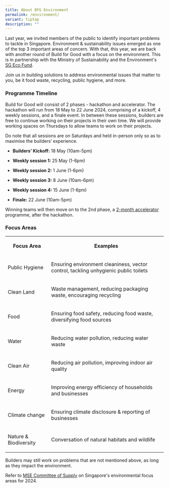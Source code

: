 ```yaml
---
title: About BFG Environment
permalink: /environment/
variant: tiptap
description: ""
---
```

<p>Last year, we invited members of the public to identify important problems
to tackle in Singapore. Environment &amp; sustainability issues emerged
as one of the top 3 important areas of concern. With that, this year, we
are back with another round of Build for Good with a focus on the environment.
This is in partnership with the Ministry of Sustainability and the Environment's
<a href="https://www.mse.gov.sg/sgecofund/" rel="noopener noreferrer nofollow" target="_blank">SG Eco Fund</a>.</p>
<p>Join us in building solutions to address environmental issues that matter
to you, be it food waste, recycling, public hygiene, and more.</p>
<h3><strong>Programme Timeline</strong></h3>
<p>Build for Good will consist of 2 phases - hackathon and accelerator. The
hackathon will run from 18 May to 22 June 2024, comprising of a kickoff,
4 weekly sessions, and a finale event. In between these sessions, builders
are free to continue working on their projects in their own time. We will
provide working spaces on Thursdays to allow teams to work on their projects.</p>
<p>Do note that all sessions are on Saturdays and held in-person only so
as to maximise the builders’ experience.</p>
<ul data-tight="true" class="tight">
<li>
<p><strong>Builders’ Kickoff:</strong> 18 May (10am-5pm)</p>
</li>
<li>
<p><strong>Weekly session 1:</strong> 25 May (1-6pm)</p>
</li>
<li>
<p><strong>Weekly session 2:</strong> 1 June (1-6pm)</p>
</li>
<li>
<p><strong>Weekly session 3:</strong> 8 June (10am-6pm)</p>
</li>
<li>
<p><strong>Weekly session 4:</strong> 15 June (1-6pm)</p>
</li>
<li>
<p><strong>Finale:</strong> 22 June (10am-5pm)</p>
</li>
</ul>
<p>Winning teams will then move on to the 2nd phase, a <a href="accelerator-funding/" rel="noopener noreferrer nofollow" target="_blank">2-month accelerator</a> programme,
after the hackathon.</p>
<h3><strong>Focus Areas</strong></h3>
<table>
<tbody>
<tr>
<th rowspan="1" colspan="1">
<p>Focus Area</p>
</th>
<th rowspan="1" colspan="1">
<p>Examples</p>
</th>
</tr>
<tr>
<td rowspan="1" colspan="1">
<p>Public Hygiene</p>
</td>
<td rowspan="1" colspan="1">
<p>Ensuring environment cleaniness, vector control, tackling unhygienic public
toilets</p>
</td>
</tr>
<tr>
<td rowspan="1" colspan="1">
<p>Clean Land</p>
</td>
<td rowspan="1" colspan="1">
<p>Waste management, reducing packaging waste, encouraging recycling</p>
</td>
</tr>
<tr>
<td rowspan="1" colspan="1">
<p>Food</p>
</td>
<td rowspan="1" colspan="1">
<p>Ensuring food safety, reducing food waste, diversifying food sources</p>
</td>
</tr>
<tr>
<td rowspan="1" colspan="1">
<p>Water</p>
</td>
<td rowspan="1" colspan="1">
<p>Reducing water pollution, reducing water waste</p>
</td>
</tr>
<tr>
<td rowspan="1" colspan="1">
<p>Clean Air</p>
</td>
<td rowspan="1" colspan="1">
<p>Reducing air pollution, improving indoor air quality</p>
</td>
</tr>
<tr>
<td rowspan="1" colspan="1">
<p>Energy</p>
</td>
<td rowspan="1" colspan="1">
<p>Improving energy efficiency of households and businesses</p>
</td>
</tr>
<tr>
<td rowspan="1" colspan="1">
<p>Climate change</p>
</td>
<td rowspan="1" colspan="1">
<p>Ensuring climate disclosure &amp; reporting of businesses</p>
</td>
</tr>
<tr>
<td rowspan="1" colspan="1">
<p>Nature &amp; Biodiversity</p>
</td>
<td rowspan="1" colspan="1">
<p>Conversation of natural habitats and wildlife</p>
</td>
</tr>
</tbody>
</table>
<p>Builders may still work on problems that are not mentioned above, as long
as they impact the environment.</p>
<p>Refer to <a href="https://www.mse.gov.sg/cos" rel="noopener noreferrer nofollow" target="_blank">MSE Committee of Supply</a> on
Singapore's environmental focus areas for 2024.</p>